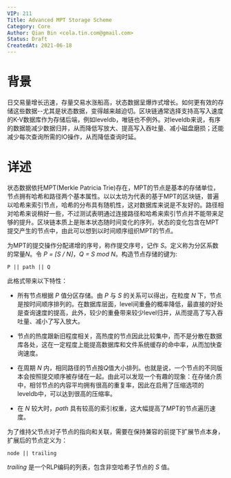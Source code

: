 ```yaml
---
VIP: 211
Title: Advanced MPT Storage Scheme
Category: Core
Author: Qian Bin <cola.tin.com@gmail.com>
Status: Draft
CreatedAt: 2021-06-18
---
```



# 背景

日交易量增长迅速，存量交易水涨船高，状态数据呈爆炸式增长。如何更有效的存储这些数据--尤其是状态数据，变得越来越迫切。区块链通常选择支持高写入速度的K-V数据库作为存储后端，例如leveldb，唯链也不例外。对leveldb来说，有序的数据能减少数据归并，从而降低写放大、提高写入吞吐量、减小磁盘磨损；还能减少每次查询所需的IO操作，从而降低查询时延。

# 详述

状态数据依托MPT(Merkle Patricia Trie)存在，MPT的节点是基本的存储单位，节点拥有哈希和路径两个基本属性。以以太坊为代表的基于MPT的区块链，普遍以哈希来索引节点，哈希的分布具有随机性，这对数据库来说是不友好的。路径相对哈希来说稍好一些，不过测试表明通过连接路径和哈希来索引节点并不能带来足够的提升。区块链本质上是账本状态随时间变化的序列，状态的变化包含在MPT提交产生的节点中，由此可以想到以时间顺序组织MPT的节点。

为MPT的提交操作分配递增的序号，称作提交序号，记作 *S*。定义称为分区系数的常量*N*。令 *P = [S / N]*，*Q = S mod N*。构造节点存储的键为:

```
P || path || Q
```

此格式带来以下特性：

- 所有节点根据 *P* 值分区存储。由 *P* 与 *S* 的关系可以得出，在粒度 *N* 下，节点是按时间顺序排列的。在数据库层面，level间重叠的概率降低，最直接的好处是查询速度的提高，此外，较少的重叠带来较少level归并，从而提高了写入吞吐量、减小了写入放大。

- 节点的热度跟新旧程度相关，高热度的节点因此比较集中，而不是分散在数据库各处，这在一定程度上能提高数据库和文件系统缓存的命中率，从而加快查询速度。

- 在周期 *N* 内，相同路径的节点按*Q*值大小排列。也就是说，一个节点的不同版本会按照提交顺序被存储在一起。由此可以发现一个有趣的现象：在存储介质中，相邻节点的内容平均拥有很高的重复率，因此在启用了压缩选项的leveldb中，可以达到很高的压缩率。

- 在 *N* 较大时，*path* 具有较高的索引权重，这大幅提高了MPT的节点遍历速度。

为了维持父节点对子节点的指向和关联，需要在保持兼容的前提下扩展节点本身，扩展后的节点定义为：

```
node || trailing
```

*trailing* 是一个RLP编码的列表，包含非空哈希子节点的 *S* 值。


